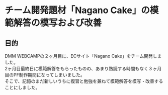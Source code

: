 # チーム開発題材「Nagano Cake」の模範解答の模写および改善

## 目的
DMM WEBCAMPの２ヶ月目に、ECサイト「Nagano Cake」をチーム開発しました。<br>
2ヶ月目最終日に模範解答をもらったものの、あまり熟読する時間もなく３ヶ月目のPF制作期間になってしまいました。<br>
そこで、記憶のまだ新しいうちに復習と勉強を兼ねて模範解答を模写・改善することにしました。





